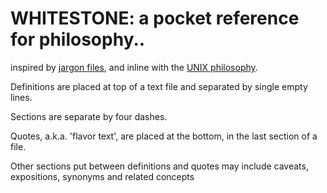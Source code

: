 # WHITESTONE: a pocket reference for philosophy..

inspired by [jargon files](https://en.wikipedia.org/wiki/Jargon_File), and inline with the [UNIX philosophy](https://en.wikipedia.org/wiki/Unix_philosophy).

Definitions are placed at top of a text file and separated by single empty lines.

Sections are separate by four dashes.

Quotes, a.k.a. 'flavor text', are placed at the bottom, in the last section of a file.

Other sections put between definitions and quotes may include caveats, expositions, synonyms and related concepts
